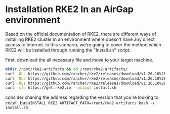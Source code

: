 # Installation RKE2 In an AirGap environment
Based on the official documentation of RKE2, there are different ways of installing RKE2 cluster in an environment where doesn't have any direct access to Internet.
In this scenario, we're going to cover the method which RKE2 will be installed through running the "Install.sh" script.

First, download the all necessary file and move to your target machine.
```bash
mkdir /root/rke2-artifacts && cd /root/rke2-artifacts/
curl -OLs https://github.com/rancher/rke2/releases/download/v1.26.10%2Brke2r2/rke2-images.linux-amd64.tar.zst
curl -OLs https://github.com/rancher/rke2/releases/download/v1.26.10%2Brke2r2/rke2.linux-amd64.tar.gz
curl -OLs https://github.com/rancher/rke2/releases/download/v1.26.10%2Brke2r2/sha256sum-amd64.txt
curl -sfL https://get.rke2.io --output install.sh
```
consider chaning the address regarding the version that you're looking to install.
bash```INSTALL_RKE2_ARTIFACT_PATH=/root/rke2-artifacts bash -x install.sh```
